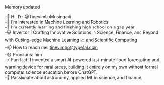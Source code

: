 
Memory updated




-👋 Hi, I’m @TinevimboMusingadi  
-👀 I’m interested in Machine Learning and Robotics  
-🌱 I’m currently learning and finishing high school on a gap year  
-💻 Inventor | Crafting Innovative Solutions in Science, Finance, and Beyond with Cutting-edge Machine Learning 📈 and Scientific Computing  
-📫 How to reach me: tinevimbo@type1ai.com  
-😄 Pronouns: him  
-⚡ Fun fact: I invented a smart AI-powered last-minute flood forecasting and warning device for rural areas, building it entirely on my own without formal computer science education before ChatGPT.  
-🚀 Passionate about astronomy, applied ML in science, and finance.
<!---
TinevimboMusingadi/TinevimboMusingadi is a ✨ special ✨ repository because its `README.md` (this file) appears on your GitHub profile.
You can click the Preview link to take a look at your changes.
--->
